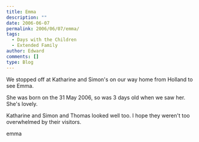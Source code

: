 ```yaml
---
title: Emma
description: ""
date: 2006-06-07
permalink: 2006/06/07/emma/
tags:
  - Days with the Children
  - Extended Family
author: Edward
comments: []
type: Blog
---
```


We stopped off at Katharine and Simon\'s on our way home from Holland to
see Emma.

She was born on the 31 May 2006, so was 3 days old when we saw her.
She\'s lovely.

Katharine and Simon and Thomas looked well too. I hope they weren\'t too
overwhelmed by their visitors.

<wpg2>emma</wpg2>

